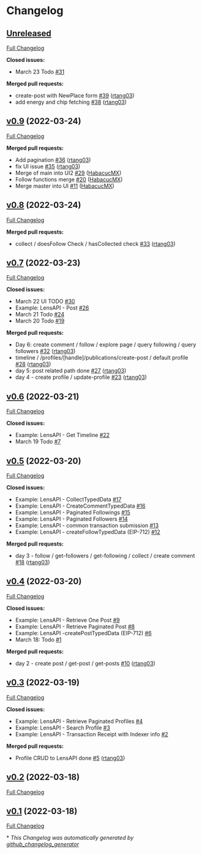 # Changelog

## [Unreleased](https://github.com/rtang03/solarpunks/tree/HEAD)

[Full Changelog](https://github.com/rtang03/solarpunks/compare/v0.9...HEAD)

**Closed issues:**

- March 23 Todo [\#31](https://github.com/rtang03/solarpunks/issues/31)

**Merged pull requests:**

- create-post with NewPlace form [\#39](https://github.com/rtang03/solarpunks/pull/39) ([rtang03](https://github.com/rtang03))
- add energy and chip fetching [\#38](https://github.com/rtang03/solarpunks/pull/38) ([rtang03](https://github.com/rtang03))

## [v0.9](https://github.com/rtang03/solarpunks/tree/v0.9) (2022-03-24)

[Full Changelog](https://github.com/rtang03/solarpunks/compare/v0.8...v0.9)

**Merged pull requests:**

- Add pagination [\#36](https://github.com/rtang03/solarpunks/pull/36) ([rtang03](https://github.com/rtang03))
- fix UI issue [\#35](https://github.com/rtang03/solarpunks/pull/35) ([rtang03](https://github.com/rtang03))
- Merge of main into UI2 [\#29](https://github.com/rtang03/solarpunks/pull/29) ([HabacucMX](https://github.com/HabacucMX))
- Follow functions merge [\#20](https://github.com/rtang03/solarpunks/pull/20) ([HabacucMX](https://github.com/HabacucMX))
- Merge master into UI [\#11](https://github.com/rtang03/solarpunks/pull/11) ([HabacucMX](https://github.com/HabacucMX))

## [v0.8](https://github.com/rtang03/solarpunks/tree/v0.8) (2022-03-24)

[Full Changelog](https://github.com/rtang03/solarpunks/compare/v0.7...v0.8)

**Merged pull requests:**

- collect / doesFollow Check / hasCollected check [\#33](https://github.com/rtang03/solarpunks/pull/33) ([rtang03](https://github.com/rtang03))

## [v0.7](https://github.com/rtang03/solarpunks/tree/v0.7) (2022-03-23)

[Full Changelog](https://github.com/rtang03/solarpunks/compare/v0.6...v0.7)

**Closed issues:**

- March 22 UI TODO [\#30](https://github.com/rtang03/solarpunks/issues/30)
- Example: LensAPI - Post [\#26](https://github.com/rtang03/solarpunks/issues/26)
- March 21 Todo [\#24](https://github.com/rtang03/solarpunks/issues/24)
- March 20 Todo [\#19](https://github.com/rtang03/solarpunks/issues/19)

**Merged pull requests:**

- Day 6: create comment / follow / explore page / query following / query followers [\#32](https://github.com/rtang03/solarpunks/pull/32) ([rtang03](https://github.com/rtang03))
- timeline / /profiles/\[handle\]/publications/create-post / default profile [\#28](https://github.com/rtang03/solarpunks/pull/28) ([rtang03](https://github.com/rtang03))
- day 5: post related path done [\#27](https://github.com/rtang03/solarpunks/pull/27) ([rtang03](https://github.com/rtang03))
- day 4 - create profile / update-profile [\#23](https://github.com/rtang03/solarpunks/pull/23) ([rtang03](https://github.com/rtang03))

## [v0.6](https://github.com/rtang03/solarpunks/tree/v0.6) (2022-03-21)

[Full Changelog](https://github.com/rtang03/solarpunks/compare/v0.5...v0.6)

**Closed issues:**

- Example: LensAPI - Get Timeline [\#22](https://github.com/rtang03/solarpunks/issues/22)
- March 19 Todo [\#7](https://github.com/rtang03/solarpunks/issues/7)

## [v0.5](https://github.com/rtang03/solarpunks/tree/v0.5) (2022-03-20)

[Full Changelog](https://github.com/rtang03/solarpunks/compare/v0.4...v0.5)

**Closed issues:**

- Example: LensAPI - CollectTypedData [\#17](https://github.com/rtang03/solarpunks/issues/17)
- Example: LensAPI - CreateCommentTypedData [\#16](https://github.com/rtang03/solarpunks/issues/16)
- Example: LensAPI - Paginated Followings [\#15](https://github.com/rtang03/solarpunks/issues/15)
- Example: LensAPI - Paginated Followers [\#14](https://github.com/rtang03/solarpunks/issues/14)
- Example: LensAPI - common transaction submission [\#13](https://github.com/rtang03/solarpunks/issues/13)
- Example: LensAPI - createFollowTypedData \(EIP-712\) [\#12](https://github.com/rtang03/solarpunks/issues/12)

**Merged pull requests:**

- day 3 - follow / get-followers / get-following / collect / create comment [\#18](https://github.com/rtang03/solarpunks/pull/18) ([rtang03](https://github.com/rtang03))

## [v0.4](https://github.com/rtang03/solarpunks/tree/v0.4) (2022-03-20)

[Full Changelog](https://github.com/rtang03/solarpunks/compare/v0.3...v0.4)

**Closed issues:**

- Example: LensAPI - Retrieve One Post [\#9](https://github.com/rtang03/solarpunks/issues/9)
- Example: LensAPI - Retrieve Paginated Post [\#8](https://github.com/rtang03/solarpunks/issues/8)
- Example: LensAPI -createPostTypedData \(EIP-712\) [\#6](https://github.com/rtang03/solarpunks/issues/6)
- March 18: Todo [\#1](https://github.com/rtang03/solarpunks/issues/1)

**Merged pull requests:**

- day 2 - create post / get-post / get-posts [\#10](https://github.com/rtang03/solarpunks/pull/10) ([rtang03](https://github.com/rtang03))

## [v0.3](https://github.com/rtang03/solarpunks/tree/v0.3) (2022-03-19)

[Full Changelog](https://github.com/rtang03/solarpunks/compare/v0.2...v0.3)

**Closed issues:**

- Example: LensAPI - Retrieve Paginated Profiles [\#4](https://github.com/rtang03/solarpunks/issues/4)
- Example: LensAPI - Search Profile [\#3](https://github.com/rtang03/solarpunks/issues/3)
- Example: LensAPI - Transaction Receipt with Indexer info [\#2](https://github.com/rtang03/solarpunks/issues/2)

**Merged pull requests:**

- Profile CRUD to LensAPI done [\#5](https://github.com/rtang03/solarpunks/pull/5) ([rtang03](https://github.com/rtang03))

## [v0.2](https://github.com/rtang03/solarpunks/tree/v0.2) (2022-03-18)

[Full Changelog](https://github.com/rtang03/solarpunks/compare/v0.1...v0.2)

## [v0.1](https://github.com/rtang03/solarpunks/tree/v0.1) (2022-03-18)

[Full Changelog](https://github.com/rtang03/solarpunks/compare/e270114ff9c406875808f7f28ae09b17e3e0bbee...v0.1)



\* *This Changelog was automatically generated by [github_changelog_generator](https://github.com/github-changelog-generator/github-changelog-generator)*
